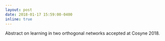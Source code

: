 ```yaml
---
layout: post
date: 2018-01-17 15:59:00-0400
inline: true
---
```


Abstract on learning in two orthogonal networks accepted at Cosyne 2018. 
